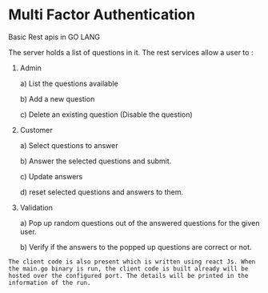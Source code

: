 # Multi Factor Authentication
Basic Rest apis in GO LANG

The server holds a list of questions in it. The rest services allow a user to :
  1) Admin
    
		a) List the questions available
    
		b) Add a new question
    
		c) Delete an existing question (Disable the question)
  2) Customer
    
		a) Select questions to answer
    
		b) Answer the selected questions and submit.
    
		c) Update answers
    
		d) reset selected questions and answers to them.
  3) Validation
    
		a) Pop up random questions out of the answered questions for the given user.
    
		b) Verify if the answers to the popped up questions are correct or not.
  
	
	The client code is also present which is written using react Js. When the main.go binary is run, the client code is built already will be hosted over the configured port. The details will be printed in the information of the run.
